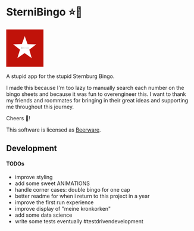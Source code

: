 # SterniBingo ⭐🍺

<img src="assets/icon.png" width="100px" height="100px"/>

A stupid app for the stupid Sternburg Bingo.

I made this because I'm too lazy to manually search each number on the bingo sheets and because it was fun to overengineer this.
I want to thank my friends and roommates for bringing in their great ideas and supporting me throughout this journey.


Cheers 🍻!

This software is licensed as [Beerware](LICENSE.md).

## Development

#### TODOs
* improve styling
* add some sweet ANIMATIONS
* handle corner cases: double bingo for one cap
* better readme for when i return to this project in a year
* improve the first run experience
* improve display of "meine kronkorken"
* add some data science
* write some tests eventually #testdrivendevelopment